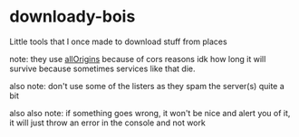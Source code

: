 # downloady-bois
Little tools that I once made to download stuff from places

note: they use [allOrigins](http://allorigins.win) because of cors reasons idk how long it will survive because sometimes services like that die.

also note: don't use some of the listers as they spam the server(s) quite a bit

also also note: if something goes wrong, it won't be nice and alert you of it, it will just throw an error in the console and not work
